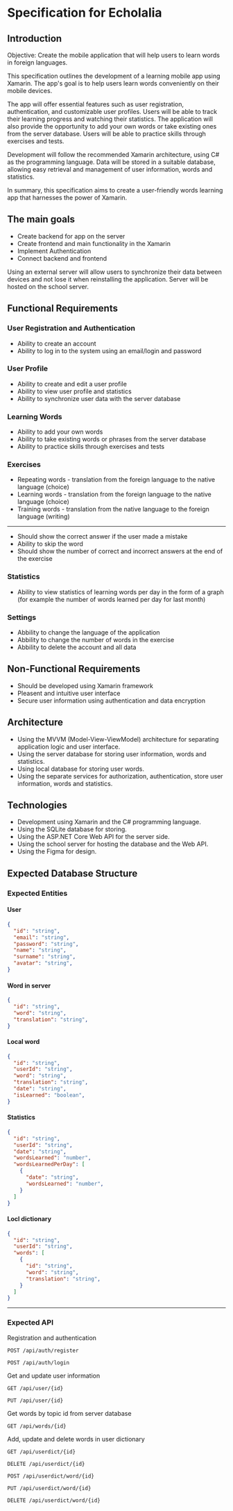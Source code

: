 # Specification for Echolalia

## Introduction

Objective: Create the mobile application that will help users to learn words in foreign languages.

This specification outlines the development of a learning mobile app using Xamarin. The app's goal is to help users learn words conveniently on their mobile devices. 

The app will offer essential features such as user registration, authentication, and customizable user profiles. 
Users will be able to track their learning progress and watching their statistics. 
The application will also provide the opportunity to add your own words or take existing ones from the server database.
Users will be able to practice skills through exercises and tests.

Development will follow the recommended Xamarin architecture, using C# as the programming language. 
Data will be stored in a suitable database, allowing easy retrieval and management of user information, words and statistics.

In summary, this specification aims to create a user-friendly words learning app that harnesses the power of Xamarin.

## The main goals

- Create backend for app on the server
- Create frontend and main functionality in the Xamarin
- Implement Authentication
- Connect backend and frontend

Using an external server will allow users to synchronize their data between devices and not lose it when reinstalling the application.
Server will be hosted on the school server.

## Functional Requirements

### User Registration and Authentication

- Ability to create an account
- Ability to log in to the system using an email/login and password

### User Profile

- Ability to create and edit a user profile
- Ability to view user profile and statistics
- Ability to synchronize user data with the server database

### Learning Words

- Ability to add your own words
- Ability to take existing words or phrases from the server database
- Ability to practice skills through exercises and tests

### Exercises

- Repeating words - translation from the foreign language to the native language (choice)
- Learning words - translation from the foreign language to the native language (choice)
- Training words - translation from the native language to the foreign language (writing)
---
- Should show the correct answer if the user made a mistake
- Ability to skip the word
- Should show the number of correct and incorrect answers at the end of the exercise

### Statistics

- Ability to view statistics of learning words per day in the form of a graph
(for example the number of words learned per day for last month)

### Settings

- Abbility to change the language of the application
- Abbility to change the number of words in the exercise
- Abbility to delete the account and all data

## Non-Functional Requirements

- Should be developed using Xamarin framework
- Pleasent and intuitive user interface
- Secure user information using authentication and data encryption

## Architecture

- Using the MVVM (Model-View-ViewModel) architecture for separating application logic and user interface.
- Using the server database for storing user information, words and statistics.
- Using local database for storing user words.
- Using the separate services for authorization, authentication, store user information, words and statistics.

## Technologies

- Development using Xamarin and the C# programming language.
- Using the SQLite database for storing.
- Using the ASP.NET Core Web API for the server side.
- Using the school server for hosting the database and the Web API.
- Using the Figma for design.

## Expected Database Structure

### Expected Entities

#### User

```json
{
  "id": "string",
  "email": "string",
  "password": "string",
  "name": "string",
  "surname": "string",
  "avatar": "string",
}
```

#### Word in server

```json
{
  "id": "string",
  "word": "string",
  "translation": "string",
}
```

#### Local word

```json
{
  "id": "string",
  "userId": "string",
  "word": "string",
  "translation": "string",
  "date": "string",
  "isLearned": "boolean",
}
```

#### Statistics

```json
{
  "id": "string",
  "userId": "string",
  "date": "string",
  "wordsLearned": "number",
  "wordsLearnedPerDay": [
    {
      "date": "string",
      "wordsLearned": "number",
    }
  ]
}
```

#### Locl dictionary

```json
{
  "id": "string",
  "userId": "string",
  "words": [
    {
      "id": "string",
      "word": "string",
      "translation": "string",
    }
  ]
}
```

---
### Expected API

Registration and authentication
```
POST /api/auth/register
```
```
POST /api/auth/login
```

Get and update user information
```
GET /api/user/{id}
```
```
PUT /api/user/{id}
```

Get words by topic id from server database
```
GET /api/words/{id}
```

Add, update and delete words in user dictionary

```
GET /api/userdict/{id}
```
```
DELETE /api/userdict/{id}
```
```
POST /api/userdict/word/{id}
```
```
PUT /api/userdict/word/{id}
```
```
DELETE /api/userdict/word/{id}
```
